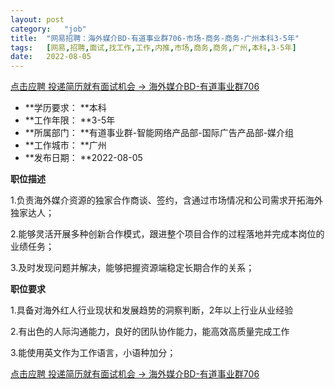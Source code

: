 ```yaml
---
layout:	post
category:	"job"
title:	"网易招聘：海外媒介BD-有道事业群706-市场-商务-商务-广州本科3-5年"
tags:	[网易,招聘,面试,找工作,工作,内推,市场,商务,商务,广州,本科,3-5年]
date:	2022-08-05
---
```


[点击应聘 投递简历就有面试机会 ->  海外媒介BD-有道事业群706](http://mobile.bole.netease.com/bole/boleDetail?id=41746&employeeId=346f03c3cda5f04c&key=all)



- **学历要求： **本科
- **工作年限： **3-5年
- **所属部门： **有道事业群-智能网络产品部-国际广告产品部-媒介组
- **工作城市： **广州
- **发布日期： **2022-08-05



**职位描述**

1.负责海外媒介资源的独家合作商谈、签约，含通过市场情况和公司需求开拓海外独家达人； 

2.能够灵活开展多种创新合作模式，跟进整个项目合作的过程落地并完成本岗位的业绩任务；

3.及时发现问题并解决，能够把握资源端稳定长期合作的关系；



**职位要求**

1.具备对海外红人行业现状和发展趋势的洞察判断，2年以上行业从业经验 

2.有出色的人际沟通能力，良好的团队协作能力，能高效高质量完成工作

3.能使用英文作为工作语言，小语种加分；



[点击应聘 投递简历就有面试机会 ->  海外媒介BD-有道事业群706](http://mobile.bole.netease.com/bole/boleDetail?id=41746&employeeId=346f03c3cda5f04c&key=all)